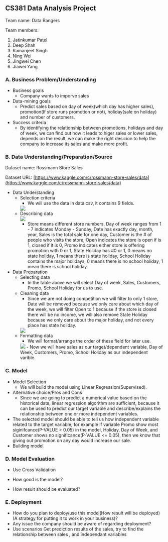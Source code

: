 ## CS381 Data Analysis Project
Team name: Data Rangers

Team members:
  1. Jatinkumar Patel
  2. Deep Shah
  3. Ramanjeet Singh
  4. Ning Wei
  5. Jingwei Chen
  6. Jiawei Yang
  
### A. Business Problem/Understanding

- Business goals
  - Company wants to imporve sales
- Data-mining goals
  - Predict sales based on day of week(which day has higher sales), promotion(If store runs promotion or not), holiday(sale on holiday) and number of customers.
- Success criteria
  - By identifying the relationship between promotions, holidays and day of week, we can find out how it leads to higer sales or lower sales, depends on the result, we can make the right desicion to help the company to increase its sales and make more profit.

### B. Data Understanding/Preparation/Source

Dataset name: Rossmann Store Sales

Dataset URL: [https://www.kaggle.com/c/rossmann-store-sales/data](https://www.kaggle.com/c/rossmann-store-sales/data)

- Data Understanding
  - Selection criteria
    - We will use the data in data.csv, it contains 9 fields.<br/>
    <image src="identify.png" />
  - Describing data<br/>
    <image src="describe.png" />
    - Store means different store numbers, Day of week ranges from 1 - 7 indicates Monday - Sunday, Date has exactly day, month, year, Sales is the total sale for one day, Customer is the # of people who visits the store, Open indicates the store is open if is 1, closed if it is 0, Promo indicates either store is offering promotion with 0 or 1, State Holiday has #0 or 1, 0 means no state holiday, 1 means there is state holiday, School Holiday contains the major holidays, 0 means there is no school holiday, 1 mean there is school holiday.
- Data Preparation
  - Selecting data
    - In the table above we will select Day of week, Sales, Customers, Promo, School Holiday for us to use.
  - Cleaning data
	- Since we are not doing competition we will filter to only 1 store, Date will be removed because we only care about which day of the week, we will filter Open to 1 because if the store is closed there will be no income, we will also remove State Holiday because we only care about the major holiday, and not every place has state holiday.<br/>
	<image src="clean.png" />
  - Formatting data
    - We will format/arrange the order of these field for later use.<br/>
    <image src="format.png" />
	- Now we will have sales as our target/dependent variable, Day of Week, Customers, Promo, School Holiday as our independent varible.

### C. Model
- Model Selection
  - We will build the model using Linear Regression(Supervised).
- Alternative choice/Pros and Cons
  - Since we are going to predict a numerical value based on the historical data, linear regression algorithm are sufficient, because it can be used to predict our target variable and describe/explains the relationship between one or more independent variables.
- The selected model should be able to tell us how independent variable related to the target variable, for example if variable Promo show most siginifcance(P-VALUE > 0.05) in the model, Holiday, Day of Week, and Customer shows no significance(P-VALUE <= 0.05), then we know that giving out promotion on any day would increase our sale.
- Building model<br/>


### D. Model Evaluation
- Use Cross Validation

- How good is the model?
- How result should be evaluated?

### E. Deployment
- How do you plan to deploy/use this model(How result will be deployed)(A strategy for putting it to work in your business)?
- Any issue the company should be aware of regarding deployment?
- Use scenarios
Get prediction results of the sales, try to find the relationship between sales , and independant variables